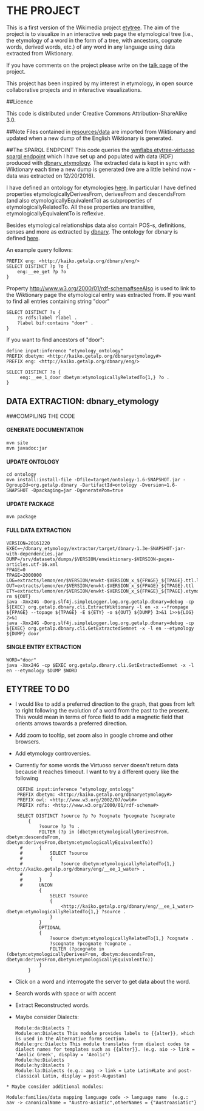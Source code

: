 # THE PROJECT

This is a first version of the Wikimedia project [etytree](https://meta.wikimedia.org/wiki/Grants:IEG/A_graphical_and_interactive_etymology_dictionary_based_on_Wiktionary). The aim of the project is to visualize in an interactive web page the etymological tree (i.e., the etymology of a word in the form of a tree, with ancestors, cognate words, derived words, etc.) of any word in any language using data extracted from Wiktionary. 

If you have comments on the project please write on the [talk page](https://meta.wikimedia.org/wiki/Grants_talk:IEG/A_graphical_and_interactive_etymology_dictionary_based_on_Wiktionary) of the project.
 
This project has been inspired by my interest in etymology, in  open source collaborative projects and in interactive visualizations.

##Licence

This code is distributed under Creative Commons Attribution-ShareAlike 3.0.

##Note
Files contained in [resources/data](https://github.com/esterpantaleo/etymology/tree/master/resources/data) are imported from Wiktionary and updated when a new dump of the English Wiktionary is generated.

##The SPARQL ENDPOINT 
This code queries the [wmflabs etytree-virtuoso sparql endpoint](http://etytree-virtuoso.wmflabs.org/sparql) which I have set up and populated with data (RDF) produced with [dbnary_etymology](https://bitbucket.org/esterpantaleo/dbnary_etymology). The extracted data is kept in sync with Wiktionary each time a new dump is generated (we are a little behind now - data was extracted on 12/20/2016).

I have defined an ontology for etymologies [here](https://bitbucket.org/esterpantaleo/dbnary_etymology/src/f120711cd96057f34880eab0b9abcae1f65dd49b/ontology/src/main/resources/org/getalp/dbnary/dbnary_etymology.owl?at=master&fileviewer=file-view-default). In particular I have defined properties etymologicallyDerivesFrom, derivesFrom and descendsFrom (and also etymologicallyEquivalentTo) as subproperties of etymologicallyRelatedTo. All these properties are transitive, etymologicallyEquivalentTo is reflexive. 

Besides etymological relationships data also contain POS-s, definitions, senses and more as extracted by [dbnary](https://bitbucket.org/serasset/dbnary). The ontology for dbnary is defined [here](https://bitbucket.org/esterpantaleo/dbnary_etymology/src/f120711cd96057f34880eab0b9abcae1f65dd49b/ontology/src/main/resources/org/getalp/dbnary/dbnary.owl?at=master&fileviewer=file-view-default).

An example query follows:

    PREFIX eng: <http://kaiko.getalp.org/dbnary/eng/>
    SELECT DISTINCT ?p ?o {
        eng:__ee_get ?p ?o
    }

Property http://www.w3.org/2000/01/rdf-schema#seeAlso is used to link to the Wiktionary page the etymological entry was extracted from.
If you want to find all entries containing string "door"

    SELECT DISTINCT ?s {
        ?s rdfs:label ?label .
        ?label bif:contains "door" .
    }
If you want to find ancestors of "door":

    define input:inference "etymology_ontology"
    PREFIX dbetym: <http://kaiko.getalp.org/dbnaryetymology#>
    PREFIX eng: <http://kaiko.getalp.org/dbnary/eng/>

    SELECT DISTINCT ?o { 
         eng:__ee_1_door dbetym:etymologicallyRelatedTo{1,} ?o .
    }

## DATA EXTRACTION: dbnary_etymology
###COMPILING THE CODE
#### GENERATE DOCUMENTATION
    mvn site
    mvn javadoc:jar
#### UPDATE ONTOLOGY
    cd ontology
    mvn install:install-file -Dfile=target/ontology-1.6-SNAPSHOT.jar -DgroupId=org.getalp.dbnary -DartifactId=ontology -Dversion=1.6-SNAPSHOT -Dpackaging=jar -DgeneratePom=true 
#### UPDATE PACKAGE
    mvn package
#### FULL DATA EXTRACTION
    VERSION=20161220
    EXEC=~/dbnary_etymology/extractor/target/dbnary-1.3e-SNAPSHOT-jar-with-dependencies.jar
    DUMP=/srv/datasets/dumps/$VERSION/enwiktionary-$VERSION-pages-articles.utf-16.xml
    FPAGE=0
    TPAGE=2000000
    LOG=extracts/lemon/en/$VERSION/enwkt-$VERSION_x_${FPAGE}_${TPAGE}.ttl.log
    OUT=extracts/lemon/en/$VERSION/enwkt-$VERSION_x_${FPAGE}_${TPAGE}.ttl
    ETY=extracts/lemon/en/$VERSION/enwkt-$VERSION_x_${FPAGE}_${TPAGE}.etymology.ttl
    rm ${OUT}
    java -Xmx24G -Dorg.slf4j.simpleLogger.log.org.getalp.dbnary=debug -cp ${EXEC} org.getalp.dbnary.cli.ExtractWiktionary -l en -x --frompage ${FPAGE} --topage ${TPAGE} -E ${ETY} -o ${OUT} ${DUMP} 3>&1 1>>${LOG} 2>&1
    java -Xmx24G -Dorg.slf4j.simpleLogger.log.org.getalp.dbnary=debug -cp ${EXEC} org.getalp.dbnary.cli.GetExtractedSemnet -x -l en --etymology ${DUMP} door
#### SINGLE ENTRY EXTRACTION
    WORD="door"
    java -Xmx24G -cp $EXEC org.getalp.dbnary.cli.GetExtractedSemnet -x -l en --etymology $DUMP $WORD

## ETYTREE TO DO

* I would like to add a preferred direction to the graph, that goes from left to right following the evolution of a word from the past to the present. This would mean in terms of force field to add a magnetic field that orients arrows towards a preferred direction.

* Add zoom to tooltip, set zoom also in google chrome and other browsers.

* Add etymology controversies.

* Currently for some words the Virtuoso server doesn't return data because it reaches timeout. I want to try a different query like the following 
```
    DEFINE input:inference "etymology_ontology"
    PREFIX dbetym: <http://kaiko.getalp.org/dbnaryetymology#>
    PREFIX owl: <http://www.w3.org/2002/07/owl#>
    PREFIX rdfs: <http://www.w3.org/2000/01/rdf-schema#>

    SELECT DISTINCT ?source ?p ?o ?cognate ?pcognate ?scognate
        { 
            ?source ?p ?o . 
            FILTER (?p in (dbetym:etymologicallyDerivesFrom, dbetym:descendsFrom, dbetym:derivesFrom,dbetym:etymologicallyEquivalentTo))
     #      {
     #          SELECT ?source
     #          {
     #              ?source dbetym:etymologicallyRelatedTo{1,}  <http://kaiko.getalp.org/dbnary/eng/__ee_1_water> . 
     #          }
     #      }
     #      UNION
            {
                SELECT ?source
                {
                    <http://kaiko.getalp.org/dbnary/eng/__ee_1_water> dbetym:etymologicallyRelatedTo{1,} ?source . 
                } 
            }
            OPTIONAL 
            {
                ?source dbetym:etymologicallyRelatedTo{1,} ?cognate . 
                ?scognate ?pcognate ?cognate . 
                FILTER (?pcognate in (dbetym:etymologicallyDerivesFrom, dbetym:descendsFrom, dbetym:derivesFrom,dbetym:etymologicallyEquivalentTo)) 
            }
        }
```

* Click on a word and interrogate the server to get data about the word.

* Search words with space or with accent 

* Extract Reconstructed words.

* Maybe consider Dialects:
    ```
    Module:da:Dialects ?
    Module:en:Dialects This module provides labels to {{alter}}, which is used in the Alternative forms section.
    Module:grc:Dialects This module translates from dialect codes to dialect names for templates such as {{alter}}. (e.g. aio -> link = 'Aeolic Greek', display = 'Aeolic')
    Module:he:Dialects
    Module:hy:Dialects ?
    Module:la:Dialects (e.g.: aug -> link = Late Latin#Late and post-classical Latin, display = post-Augustan)
```
* Maybe consider additional modules: 
```
    Module:families/data mapping language code -> language name  (e.g.: aav -> canonicalName = "Austro-Asiatic",otherNames = {"Austroasiatic"}
```
